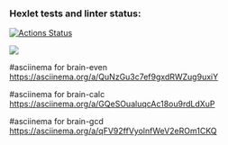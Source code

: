 ### Hexlet tests and linter status:
[![Actions Status](https://github.com/PolinaIkonnikova/python-project-lvl1/workflows/hexlet-check/badge.svg)](https://github.com/PolinaIkonnikova/python-project-lvl1/actions)

<a href="https://codeclimate.com/github/codeclimate/codeclimate/maintainability"><img src="https://api.codeclimate.com/v1/badges/a99a88d28ad37a79dbf6/maintainability" /></a>

#asciinema for brain-even
https://asciinema.org/a/QuNzGu3c7ef9gxdRWZug9uxiY

#asciinema for brain-calc
https://asciinema.org/a/GQeSOualuqcAc18ou9rdLdXuP

#asciinema for brain-gcd
https://asciinema.org/a/qFV92ffVyolnfWeV2eROm1CKQ